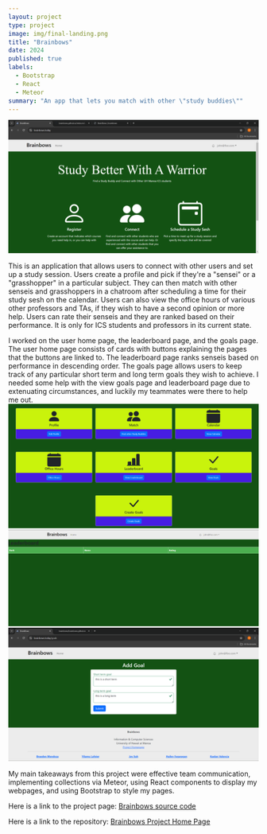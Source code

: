 ```yaml
---
layout: project
type: project
image: img/final-landing.png
title: "Brainbows"
date: 2024
published: true
labels:
  - Bootstrap
  - React
  - Meteor
summary: "An app that lets you match with other \"study buddies\""
---
```


<img class="img-fluid" src="../essays/img/final-landing.png">

This is an application that allows users to connect with other users and set up a study session. Users create a profile and pick if they're a "sensei" or a "grasshopper" in a particular subject. They can then match with other senseis and grasshoppers in a chatroom after scheduling a time for their study sesh on the calendar. Users can also view the office hours of various other professors and TAs, if they wish to have a second opinion or more help. Users can rate their senseis and they are ranked based on their performance. It is only for ICS students and professors in its current state.

I worked on the user home page, the leaderboard page, and the goals page. The user home page consists of cards with buttons explaining the pages that the buttons are linked to. The leaderboard page ranks senseis based on performance in descending order. The goals page allows users to keep track of any particular short term and long term goals they wish to achieve. I needed some help with the view goals page and leaderboard page due to extenuating circumstances, and luckily my teammates were there to help me out.
<img class="img-fluid" src="../essays/img/home-page.png">
<img class="img-fluid" src="../essays/img/Leaderboard.png">
<img class="img-fluid" src="../essays/img/final-add-goals.png">

My main takeaways from this project were effective team communication, implementing collections via Meteor, using React components to display my webpages, and using Bootstrap to style my pages.

Here is a link to the project page:
<a href="https://github.com/brainbows/brainbows-source-real">Brainbows source code</a>

Here is a link to the repository:
<a href="https://brainbows.github.io">Brainbows Project Home Page</a>
